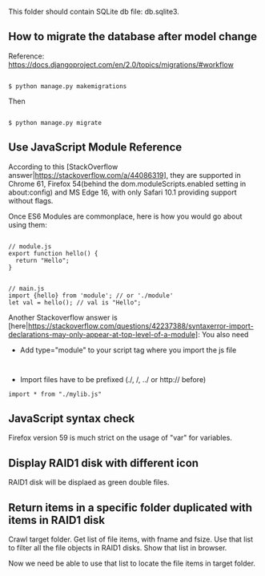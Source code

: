 This folder should contain SQLite db file:  db.sqlite3.

## How to migrate the database after model change
Reference: https://docs.djangoproject.com/en/2.0/topics/migrations/#workflow

<pre><code>
$ python manage.py makemigrations
</code></pre>

Then
<pre><code>
$ python manage.py migrate
</code></pre>


## Use JavaScript Module Reference

According to this [StackOverflow answer|https://stackoverflow.com/a/44086319], they are supported in Chrome 61, Firefox 54(behind the dom.moduleScripts.enabled setting in about:config) and MS Edge 16, with only Safari 10.1 providing support without flags.

Once ES6 Modules are commonplace, here is how you would go about using them:

<pre><code>
// module.js
export function hello() {
  return "Hello";
}
</code></pre>
<pre><code>
// main.js
import {hello} from 'module'; // or './module'
let val = hello(); // val is "Hello";
</code></pre>

Another Stackoverflow answer is [here|https://stackoverflow.com/questions/42237388/syntaxerror-import-declarations-may-only-appear-at-top-level-of-a-module]:
You also need 
-  Add type="module" to your script tag where you import the js file
<pre><code>  <script type="module" src="appthatimports.js"></script> </code></pre>
-  Import files have to be prefixed (./, /, ../ or http:// before)
<pre><code>import * from "./mylib.js"  </code></pre>


## JavaScript syntax check

Firefox version 59 is much strict on the usage of "var" for variables. 

## Display RAID1 disk with different icon
RAID1 disk will be displaed as green double files.

## Return items in a specific folder duplicated with items in RAID1 disk
Crawl target folder. Get list of file items, with fname and fsize.
Use that list to filter all the file objects in RAID1 disks.
Show that list in browser.

Now we need be able to use that list to locate the file items in target folder.

